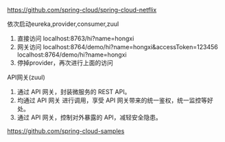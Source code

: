 https://github.com/spring-cloud/spring-cloud-netflix

依次启动eureka,provider,consumer,zuul
1. 直接访问 localhost:8763/hi?name=hongxi
2. 网关访问 localhost:8764/demo/hi?name=hongxi&accessToken=123456 localhost:8764/demo/hi?name=hongxi
3. 停掉provider，再次进行上面的访问

API网关(zuul)
1. 通过 API 网关，封装微服务的 REST API。
2. 均通过 API 网关 进行调用，享受 API 网关带来的统一鉴权，统一监控等好处。
3. 通过 API 网关，控制对外暴露的 API，减轻安全隐患。

https://github.com/spring-cloud-samples
